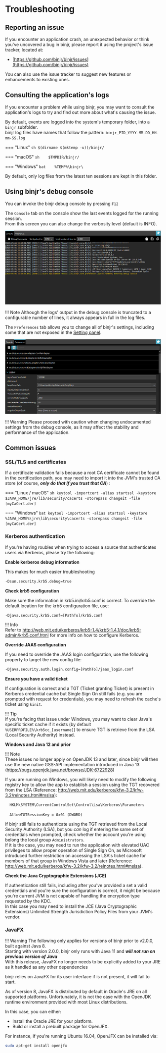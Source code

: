 # Troubleshooting

## Reporting an issue

If you encounter an application crash, an unexpected behavior or think you've uncovered a bug in binjr,
please report it using the project's issue tracker, located at:

* [https://github.com/binjr/binjr/issues](https://github.com/binjr/binjr/issues)

You can also use the issue tracker to suggest new features or enhancements to existing ones.

## Consulting the application's logs

If you encounter a problem while using binjr, you may want to consult the application's logs to try and find out more 
about what's causing the issue.  

By default, events are logged into the system's temporary folder, into a `binjr` subfolder.  
binjr log files have names that follow the pattern: `binjr_PID_YYYY-MM-DD_HH-mm-SS.log`

=== "Linux"
    ``` sh
    $(dirname $(mktemp -u))/binjr/
    ```

=== "macOS"
    ``` sh   
    $TMPDIR/binjr/
    ```  
    
=== "Windows"
    ``` bat   
    %TEMP%\binjr\
    ```   
    
By default, only log files from the latest ten sessions are kept in this folder.     
    
## Using binjr's debug console

You can invoke the binjr debug console by pressing `F12`

The `Console` tab on the console show the last events logged for the running session.  
From this screen you can also change the verbosity level (default is INFO).

![debug console](../assets/images/debug_console.png)

!!! Note
    Although the logs' output in the debug console is truncated to a configurable number of lines, it always appears in 
    full in the log files. 

The `Preferences` tab allows you to change all of binjr's settings, including some that are not exposed in the
[Setting panel](../documentation/user_guide/settings.md).

![debug console](../assets/images/debug_preferences.png)

!!! Warning
    Please proceed with caution when changing undocumented settings from the debug console, as it may affect the 
    stability and performance of the application.       
    
## Common issues   
 
### SSL/TLS and certificates

If a certificate validation fails because a root CA certificate cannot be found in the certification path, you may need 
to import it into the JVM's trusted CA store (of course, ___only do that if you trust that CA___) :

=== "Linux / macOS"
    ``` sh
    keytool -importcert -alias startssl -keystore $JAVA_HOME/jre/lib/security/cacerts -storepass changeit -file [myCaCert.der]
    ```
    
=== "Windows"
    ``` bat
    keytool -importcert -alias startssl -keystore %JAVA_HOME%\jre\lib\security\cacerts -storepass changeit -file [myCaCert.der]
    ```

### Kerberos authentication

If you're having roubles when trying to access a source that authenticates users via Kerberos, please try the following:

**Enable kerberos debug information**

This makes for much easier troubleshooting    
``` sh
-Dsun.security.krb5.debug=true
```
**Check krb5 configuration**

Make sure the information in krb5.ini/krb5.conf is correct. To override the default location for the krb5 configuration 
file, use:
 
  ``` sh  
  -Djava.security.krb5.conf=[PathTo]/krb5.conf
  ```
!!! Info  
    Refer to http://web.mit.edu/kerberos/krb5-1.4/krb5-1.4.1/doc/krb5-admin/krb5.conf.html for more info on how to 
    configure Kerberos.

**Override JAAS configuration**

If you need to override the JAAS login configuration, use the following property to target the new config file:
``` sh        
-Djava.security.auth.login.config=[PathTo]/jaas_login.conf
```

**Ensure you have a valid ticket**

If configuration is correct and a TGT (Ticket granting Ticket) is present in Kerberos credential cache but Single 
Sign On still fails (e.g. you are prompted with request for credentials), you may need to refresh the cache's ticket 
using `kinit`.    

!!! Tip  
    If you're facing that issue under Windows, you may want to clear Java's specific ticket cache if it exists (by 
    default `%USERPROFILE%\krb5cc_[username]`) to ensure TGT is retrieve from the LSA (Local Security Authority) instead.

**Windows and Java 12 and prior**

!!! Note  
    These issues no longer apply on OpenJDK 13 and later, since binjr will then use the new native GSS-API 
    implementation introduced in Java 13 (https://bugs.openjdk.java.net/browse/JDK-6722928)
    
If you are running on Windows, you will likely need to modify the following registry key to allow the app to establish a 
session using the TGT recovered from the LSA (Reference: http://web.mit.edu/kerberos/kfw-3.2/kfw-3.2/relnotes.html#mslsa):
```
  HKLM\SYSTEM\CurrentControlSet\Control\Lsa\Kerberos\Parameters

  AllowTGTSessionKey = 0x01 (DWORD)
```
If binjr still fails to authenticate using the TGT retrieved from the Local Security Authority (LSA), but you *can* log 
if entering the same set of credentials when prompted, check whether the account you're using belong the local group 
`Administrators`.  
If it is the case, you may need to run the application with elevated UAC privileges to allow proper operation of Single 
Sign On, as Microsoft introduced further restriction on accessing the LSA's ticket cache for members of that group in 
Windows Vista and later (Reference: http://web.mit.edu/kerberos/kfw-3.2/kfw-3.2/relnotes.html#mslsa).

**Check the Java Cryptographic Extensions (JCE)**

If authentication still fails, including after you've provided a set a valid credentials and you're sure the 
configuration is correct, it might be because you're current JVM is not capable of handling the encryption type 
requested by the KDC.  
In this case you may need to install the JCE (Java Cryptographic Extensions) Unlimited Strength Jurisdiction Policy 
Files from your JVM's vendor.


### JavaFX

!!! Warning 
    The following only applies for versions of binjr prior to v2.0.0, built against Java 8.  
    Starting with version 2.0.0, binjr only runs with Java 11 and ***will not run on previous version of Java***  
    With this release, JavaFX no longer needs to be explicitly added to your JRE as it handled as any other dependencies

binjr relies on JavaFX for its user interface if is not present, it will fail to start.

As of version 8, JavaFX is distributed by default in Oracle's JRE on all supported platforms. Unfortunately, it is not 
the case with the OpenJDK runtime environment provided with most Linux distributions.

In this case, you can either:

* Install the Oracle JRE for your platform.
* Build or install a prebuilt package for OpenJFX.

For instance, if you're running Ubuntu 16.04, OpenJFX can be installed via:
``` sh 
sudo apt-get install openjfx
```

